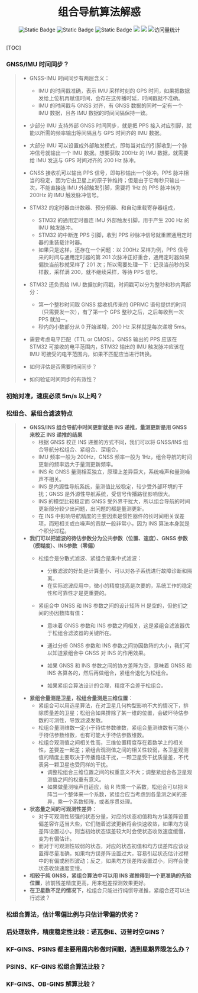 <div align="center">
    <a name="Top"></a>
	<h1>组合导航算法解惑</h1>
    <img alt="Static Badge" src="https://img.shields.io/badge/QQ-1482275402-red">
    <img alt="Static Badge" src="https://img.shields.io/badge/%E5%BE%AE%E4%BF%A1-lizhengxiao99-green">
    <img alt="Static Badge" src="https://img.shields.io/badge/Email-dauger%40126.com-brown">
    <a href="https://blog.csdn.net/daoge2666/"><img src="https://img.shields.io/badge/CSDN-论坛-c32136" /></a>
    <a href="https://www.zhihu.com/people/dao-ge-92-60/"><img src="https://img.shields.io/badge/Zhihu-知乎-blue" /></a>
    <img src="https://komarev.com/ghpvc/?username=LiZhengXiao99&label=Views&color=0e75b6&style=flat" alt="访问量统计" />
</div>


<br/>

[TOC]

### GNSS/IMU 时间同步？

> * GNSS-IMU 时间同步有两层含义：
>   * IMU 的时间戳准确，表示 IMU 采样时刻的 GPS 时间，如果把数据发给上位机再赋值时间，会存在这传播时延，时间戳就不准确。
>   * IMU 的时间戳与 GNSS 对齐，有 GNSS 数据的同时一定有一个 IMU 数据，且各 IMU 数据的时间间隔保持一致。
> * 少部分 IMU 支持外部 GNSS 时间同步，就是把 PPS 接入对应引脚，就能以所需的频率输出等间隔且与 GPS 时间齐的 IMU 数据。
> * 大部分 IMU 可以设置成外部触发模式，即每当对应的引脚收到一个脉冲信号就输出一个 IMU 数据。想要获取 200Hz 的 IMU 数据，就需要给 IMU 发送与 GPS 时间对齐的 200 Hz 脉冲。
> * GNSS 接收机可以输出 PPS 信号，即每秒输出一个脉冲。PPS 脉冲相当的稳定，因为它由卫星上的原子钟维持；但是由于它每秒只输出一次，不能直接连 IMU 外部触发引脚，需要将 1Hz 的 PPS 脉冲转为 200Hz 的 IMU 触发脉冲信号。
>
> * STM32 的定时器由计数器、预分频器、和自动重载寄存器组成，
>   * STM32 的通用定时器连 IMU 外部触发引脚，用于产生 200 Hz 的 IMU 触发脉冲。
>   * STM32 的中断连 PPS 引脚，收到 PPS 秒脉冲信号就重置通用定时器的重装载计时器。
>   * 如果只是这样，还存在一个问题：以 200Hz 采样为例，PPS 信号来的时间与通用定时器的第 201 次脉冲正好重合，通用定时器如果偏快当前秒就采样了 201 次；所以需要处理一下：记录当前秒的采样数，采样满 200，就不继续采样，等待 PPS 信号。
>
> * STM32 还负责给 IMU 数据加时间戳，时间戳可以分为整秒和秒内两部分：
>   * 第一个整秒时间取 GNSS 接收机传来的 GPRMC 语句提供的时间（只需要发一次），有了第一个 GPS 整秒之后，之后每收到一次 PPS 就加一。
>   * 秒内的小数部分从 0 开始递增，200 Hz 采样就是每次递增 5ms。
>
> * 需要考虑电平匹配（TTL or CMOS）。GNSS 输出的 PPS 应该在 STM32 可接收的电平范围内，STM32 输出的 IMU 触发脉冲应该在 IMU 可接受的电平范围内，如果不匹配应当进行转换。
> * 如何评估是否需要时间同步？
> * 如何验证时间同步的有效性？

### 初始对准，速度必须 5m/s 以上吗？



### 松组合、紧组合滤波特点

> * **GNSS/INS 组合导航中时间更新就是 INS 递推，量测更新是用 GNSS 来校正 INS 递推的结果**
>   * 根据 GNSS 校正 INS 递推的方式不同，我们可以将 GNSS/INS 组合导航分松组合、紧组合、深组合。
>   * IMU 频率一般为 200Hz，GNSS 频率一般为 1Hz，组合导航的时间更新的频率远大于量测更新频率。
>   * INS 和 GNSS 量测相互独立，原理上差异巨大，系统噪声和量测噪声不相关。
>   * INS 是内源性导航系统，量测值比较稳定，较少受外部环境的干扰；GNSS 是外源性导航系统，受信号传播路径影响很大。
>   * INS 的模型比较稳定而 GNSS 受外界干扰大，所以组合导航的时间更新部分较少出问题，出问题的都是量测更新。
>   * 在 INS 中影响导航精度的主要因素是惯性器件的长时间相关误差项，而短相关或白噪声的贡献一般非常小，因为 INS 算法本身就是个积分过程。
> * **我们可以把滤波的待估参数分为公共参数（位置、速度）、GNSS 参数（模糊度）、INS参数（零偏）**
>   * 松组合是分散式滤波、紧组合是集中式滤波：
>     * 分散滤波的好处是计算量小、可以对各子系统进行故障诊断和隔离。
>     * 在实际滤波应用中，微小的精度提高是次要的，系统工作的稳定性和可靠性才是更重要的。
>   * 紧组合中 GNSS 和 INS 参数之间的设计矩阵 H 是空的，但他们之间的协因数阵有值：
>
>     * 意味着 GNSS 参数和 INS 参数之间相关，这是紧组合滤波器优于松组合滤波器的关键所在。
>
>     * 通过分析 GNSS 参数和 INS 参数之间协因数阵的大小，我们可以知道紧组合中 GNSS 对 INS 的作用效果。
>
>     * 如果 GNSS 和 INS 参数之间的协方差阵为空，意味着 GNSS 和 INS 各算各的，然后再做组合，紧组合退化为松组合。
>
>     * 如果紧组合算法设计的合理，精度不会差于松组合。
> * **紧组合量测是卫星，松组合量测是三维位置**：
>   * 紧组合可以用选星算法，在对卫星几何构型影响不大的情况下，排除质量差的卫星；松组合如果排除了某一维的位置，会破坏待估参数的可测性，导致滤波发散。
>   * 松组合量测维数一定小于待估参数维数，紧组合量测维数有可能小于待估参数维数，也有可能大于待估参数维数。
>   * 松组合观测值之间相关性高，三维位置精度存在着数学上的相关性，差要差一起差；紧组合观测值之间的相关性较弱，各卫星观测值的精度主要取决于传播路径干扰，一颗卫星受干扰质量差，不代表另一颗卫星也受同样的干扰。
>     * 调整松组合三维位置之间的权重意义不大；调整紧组合各卫星观测值之间的权重有意义。
>     * 如果做量测噪声自适应，给 R 阵乘一个系数，松组合可以把 R 阵当一个整体来一个系数，紧组合应当考虑到各量测之间的差异，乘一个系数矩阵，或者序贯处理。
> * **状态量之间的可观测性差异**：
>   * 对于可观测性较强的状态分量，对应的状态初值和均方误差阵设置偏差容许适当大些，它们随着滤波更新将会快速收敛，如果均方误差阵设置过小，则当初始状态误差较大时会使状态收敛速度缓慢，变为有偏估计。
>   * 而对于可观测性较弱的状态，对应的状态初值和均方误差阵应该设置得尽量准确，如果均方误差阵设置过大，容易引起状态估计过程中的有偏或剧烈波动；反之，如果均方误差阵设置过小，同样会使状态收敛速度变慢。
> * **相较于纯 GNSS，紧组合算法中可以用 INS 递推得到一个更准确的先验位置**，验前残差精度更高，用来粗差探测效果更好。
> * **在卫星数不足的情况下**，松组合只能进行纯惯导递推，紧组合还可以进行滤波？



### 松组合算法，估计零偏比例与只估计零偏的优劣？





### 后处理软件，精度稳定性比较：诺瓦泰IE、迈普时空GINS？





### KF-GINS、PSINS 都主要用周内秒做时间戳，遇到星期界限怎么办？







### PSINS、KF-GINS 松组合算法比较？





### KF-GINS、OB-GINS 解算比较？
